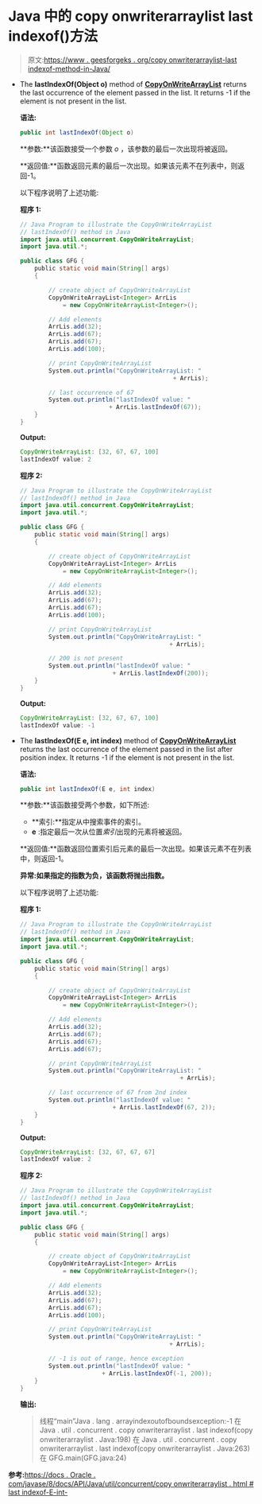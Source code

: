 # Java 中的 copy onwriterarraylist last indexof()方法

> 原文:[https://www . geesforgeks . org/copy onwriterarraylist-last indexof-method-in-Java/](https://www.geeksforgeeks.org/copyonwritearraylist-lastindexof-method-in-java/)

*   The **lastIndexOf(Object o)** method of **[CopyOnWriteArrayList](https://www.geeksforgeeks.org/copyonwritearraylist-in-java/)** returns the last occurrence of the element passed in the list. It returns -1 if the element is not present in the list.

    **语法:**

    ```java
    public int lastIndexOf(Object o)
    ```

    **参数:**该函数接受一个参数 *o* ，该参数的最后一次出现将被返回。

    **返回值:**函数返回元素的最后一次出现。如果该元素不在列表中，则返回-1。

    以下程序说明了上述功能:

    **程序 1:**

    ```java
    // Java Program to illustrate the CopyOnWriteArrayList
    // lastIndexOf() method in Java
    import java.util.concurrent.CopyOnWriteArrayList;
    import java.util.*;

    public class GFG {
        public static void main(String[] args)
        {

            // create object of CopyOnWriteArrayList
            CopyOnWriteArrayList<Integer> ArrLis
                = new CopyOnWriteArrayList<Integer>();

            // Add elements
            ArrLis.add(32);
            ArrLis.add(67);
            ArrLis.add(67);
            ArrLis.add(100);

            // print CopyOnWriteArrayList
            System.out.println("CopyOnWriteArrayList: "
                                               + ArrLis);

            // last occurrence of 67
            System.out.println("lastIndexOf value: " 
                             + ArrLis.lastIndexOf(67));
        }
    }
    ```

    **Output:**

    ```java
    CopyOnWriteArrayList: [32, 67, 67, 100]
    lastIndexOf value: 2

    ```

    **程序 2:**

    ```java
    // Java Program to illustrate the CopyOnWriteArrayList
    // lastIndexOf() method in Java
    import java.util.concurrent.CopyOnWriteArrayList;
    import java.util.*;

    public class GFG {
        public static void main(String[] args)
        {

            // create object of CopyOnWriteArrayList
            CopyOnWriteArrayList<Integer> ArrLis
                = new CopyOnWriteArrayList<Integer>();

            // Add elements
            ArrLis.add(32);
            ArrLis.add(67);
            ArrLis.add(67);
            ArrLis.add(100);

            // print CopyOnWriteArrayList
            System.out.println("CopyOnWriteArrayList: " 
                                              + ArrLis);

            // 200 is not present
            System.out.println("lastIndexOf value: " 
                              + ArrLis.lastIndexOf(200));
        }
    }
    ```

    **Output:**

    ```java
    CopyOnWriteArrayList: [32, 67, 67, 100]
    lastIndexOf value: -1

    ```

*   The **lastIndexOf(E e, int index)** method of **[CopyOnWriteArrayList](https://www.geeksforgeeks.org/copyonwritearraylist-in-java/)** returns the last occurrence of the element passed in the list after position index. It returns -1 if the element is not present in the list.

    **语法:**

    ```java
    public int lastIndexOf(E e, int index)
    ```

    **参数:**该函数接受两个参数，如下所述:

    *   **索引:**指定从中搜索事件的索引。
    *   **e** :指定最后一次从位置*索引*出现的元素将被返回。

    **返回值:**函数返回位置索引后元素的最后一次出现。如果该元素不在列表中，则返回-1。

    **异常:**如果指定的指数为负，该函数将抛出**指数。**

    以下程序说明了上述功能:

    **程序 1:**

    ```java
    // Java Program to illustrate the CopyOnWriteArrayList
    // lastIndexOf() method in Java
    import java.util.concurrent.CopyOnWriteArrayList;
    import java.util.*;

    public class GFG {
        public static void main(String[] args)
        {

            // create object of CopyOnWriteArrayList
            CopyOnWriteArrayList<Integer> ArrLis
                = new CopyOnWriteArrayList<Integer>();

            // Add elements
            ArrLis.add(32);
            ArrLis.add(67);
            ArrLis.add(67);
            ArrLis.add(67);

            // print CopyOnWriteArrayList
            System.out.println("CopyOnWriteArrayList: " 
                                                 + ArrLis);

            // last occurrence of 67 from 2nd index
            System.out.println("lastIndexOf value: " 
                              + ArrLis.lastIndexOf(67, 2));
        }
    }
    ```

    **Output:**

    ```java
    CopyOnWriteArrayList: [32, 67, 67, 67]
    lastIndexOf value: 2

    ```

    **程序 2:**

    ```java
    // Java Program to illustrate the CopyOnWriteArrayList
    // lastIndexOf() method in Java
    import java.util.concurrent.CopyOnWriteArrayList;
    import java.util.*;

    public class GFG {
        public static void main(String[] args)
        {

            // create object of CopyOnWriteArrayList
            CopyOnWriteArrayList<Integer> ArrLis
                = new CopyOnWriteArrayList<Integer>();

            // Add elements
            ArrLis.add(32);
            ArrLis.add(67);
            ArrLis.add(67);
            ArrLis.add(100);

            // print CopyOnWriteArrayList
            System.out.println("CopyOnWriteArrayList: " 
                                              + ArrLis);

            // -1 is out of range, hence exception
            System.out.println("lastIndexOf value: " 
                           + ArrLis.lastIndexOf(-1, 200));
        }
    }
    ```

    **输出:**

    > 线程“main”Java . lang . arrayindexoutofboundsexception:-1
    > 在 Java . util . concurrent . copy onwriterarraylist . last indexof(copy onwriterarraylist . Java:198)
    > 在 Java . util . concurrent . copy onwriterarraylist . last indexof(copy onwriterarraylist . Java:263)
    > 在 GFG.main(GFG.java:24)

**参考:**[https://docs . Oracle . com/javase/8/docs/API/Java/util/concurrent/copy onwriterarraylist . html # last indexof-E-int-](https://docs.oracle.com/javase/8/docs/api/java/util/concurrent/CopyOnWriteArrayList.html#lastIndexOf-E-int-)